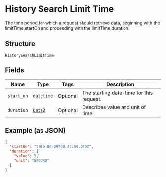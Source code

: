 
# History Search Limit Time

The time period for which a request should retrieve data, beginning with the limitTime.startOn and proceeding with the limitTime.duration.

## Structure

`HistorySearchLimitTime`

## Fields

| Name | Type | Tags | Description |
|  --- | --- | --- | --- |
| `start_on` | `datetime` | Optional | The starting date-time for this request. |
| `duration` | [`Data2`](../../doc/models/data-2.md) | Optional | Describes value and unit of time. |

## Example (as JSON)

```json
{
  "startOn": "2019-08-29T00:47:59.240Z",
  "duration": {
    "value": 5,
    "unit": "SECOND"
  }
}
```

